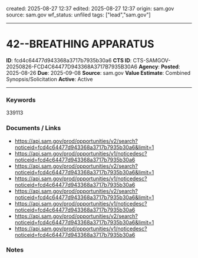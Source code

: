 created: 2025-08-27 12:37
edited: 2025-08-27 12:37
origin: sam.gov
source: sam.gov
wf_status: unfiled
tags: ["lead","sam.gov"]

---

# 42--BREATHING APPARATUS

**ID**: fcd4c64477d943368a3717b7935b30a6
**CTS ID**: CTS-SAMGOV-20250826-FCD4C64477D943368A3717B7935B30A6
**Agency**: 
**Posted**: 2025-08-26
**Due**: 2025-09-08
**Source**: sam.gov
**Value Estimate**: Combined Synopsis/Solicitation
**Active**: Active

---

### Keywords
339113

### Documents / Links
- <https://api.sam.gov/prod/opportunities/v2/search?noticeid=fcd4c64477d943368a3717b7935b30a6&limit=1>
- <https://api.sam.gov/prod/opportunities/v1/noticedesc?noticeid=fcd4c64477d943368a3717b7935b30a6>
- <https://api.sam.gov/prod/opportunities/v2/search?noticeid=fcd4c64477d943368a3717b7935b30a6&limit=1>
- <https://api.sam.gov/prod/opportunities/v1/noticedesc?noticeid=fcd4c64477d943368a3717b7935b30a6>
- <https://api.sam.gov/prod/opportunities/v2/search?noticeid=fcd4c64477d943368a3717b7935b30a6&limit=1>
- <https://api.sam.gov/prod/opportunities/v1/noticedesc?noticeid=fcd4c64477d943368a3717b7935b30a6>
- <https://api.sam.gov/prod/opportunities/v2/search?noticeid=fcd4c64477d943368a3717b7935b30a6&limit=1>
- <https://api.sam.gov/prod/opportunities/v1/noticedesc?noticeid=fcd4c64477d943368a3717b7935b30a6>

### Notes

